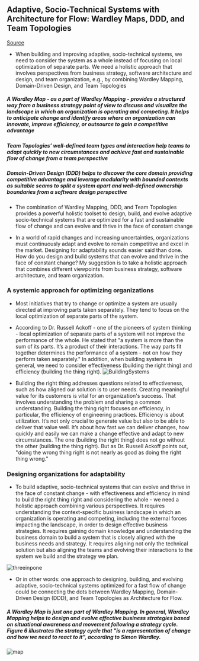 ## Adaptive, Socio-Technical Systems with Architecture for Flow: Wardley Maps, DDD, and Team Topologies
[Source](https://www.infoq.com/articles/adaptive-socio-technical-systems-flow/)

- When building and improving adaptive, socio-technical systems, we need to consider the system as a whole instead of focusing on local optimization of separate parts. We need a holistic approach that involves perspectives from business strategy, software architecture and design, and team organization, e.g., by combining Wardley Mapping, Domain-Driven Design, and Team Topologies
##### A Wardley Map - as a part of Wardley Mapping - provides a structured way from a business strategy point of view to discuss and visualize the landscape in which an organization is operating and competing. It helps to anticipate change and identify areas where an organization can innovate, improve efficiency, or outsource to gain a competitive advantage
##### Team Topologies’ well-defined team types and interaction help teams to adapt quickly to new circumstances and achieve fast and sustainable flow of change from a team perspective
##### Domain-Driven Design (DDD) helps to discover the core domain providing competitive advantage and leverage modularity with bounded contexts as suitable seams to split a system apart and well-defined ownership boundaries from a software design perspective
- The combination of Wardley Mapping, DDD, and Team Topologies provides a powerful holistic toolset to design, build, and evolve adaptive socio-technical systems that are optimized for a fast and sustainable flow of change and can evolve and thrive in the face of constant change  

- In a world of rapid changes and increasing uncertainties, organizations must continuously adapt and evolve to remain competitive and excel in the market. Designing for adaptability sounds easier said than done. How do you design and build systems that can evolve and thrive in the face of constant change? My suggestion is to take a holistic approach that combines different viewpoints from business strategy, software architecture, and team organization.

### A systemic approach for optimizing organizations
- Most initiatives that try to change or optimize a system are usually directed at improving parts taken separately. They tend to focus on the local optimization of separate parts of the system.

- According to Dr. Russell Ackoff - one of the pioneers of system thinking - local optimization of separate parts of a system will not improve the performance of the whole. He stated that "a system is more than the sum of its parts. It’s a product of their interactions. The way parts fit together determines the performance of a system - not on how they perform taken separately." In addition, when building systems in general, we need to consider effectiveness (building the right thing) and efficiency (building the thing right).
![BuildingSystems](https://imgopt.infoq.com/fit-in/1200x2400/filters:quality(80)/filters:no_upscale()/articles/adaptive-socio-technical-systems-flow/en/resources/40figure-1-1688720198596.jpg)

- Building the right thing addresses questions related to effectiveness, such as how aligned our solution is to user needs. Creating meaningful value for its customers is vital for an organization's success. That involves understanding the problem and sharing a common understanding. Building the thing right focuses on efficiency, in particular, the efficiency of engineering practices. Efficiency is about utilization. It’s not only crucial to generate value but also to be able to deliver that value well. It’s about how fast we can deliver changes, how quickly and easily we can make a change effective and adapt to new circumstances. The one (building the right thing) does not go without the other (building the thing right). But as Dr. Russell Ackoff points out, "doing the wrong thing right is not nearly as good as doing the right thing wrong."

### Designing organizations for adaptability
- To build adaptive, socio-technical systems that can evolve and thrive in the face of constant change - with effectiveness and efficiency in mind to build the right thing right and considering the whole -  we need a holistic approach combining various perspectives. It requires understanding the context-specific business landscape in which an organization is operating and competing, including the external forces impacting the landscape, in order to design effective business strategies. It requires gaining domain knowledge and understanding the business domain to build a system that is closely aligned with the business needs and strategy. It requires aligning not only the technical solution but also aligning the teams and evolving their interactions to the system we build and the strategy we plan.

![threeinpone](https://imgopt.infoq.com/fit-in/1200x2400/filters:quality(80)/filters:no_upscale()/articles/adaptive-socio-technical-systems-flow/en/resources/28figure-2-1688720198596.jpg)

- Or in other words: one approach to designing, building, and evolving adaptive, socio-technical systems optimized for a fast flow of change could be connecting the dots between Wardley Mapping, Domain-Driven Design (DDD), and Team Topologies as Architecture for Flow.

##### A Wardley Map is just one part of Wardley Mapping. In general, Wardley Mapping helps to design and evolve effective business strategies based on situational awareness and movement following a strategy cycle. Figure 6 illustrates the strategy cycle that "is a representation of change and how we need to react to it", according to Simon Wardley.
![map](https://imgopt.infoq.com/fit-in/1200x2400/filters:quality(80)/filters:no_upscale()/articles/adaptive-socio-technical-systems-flow/en/resources/9figure-6-1688720198596.jpg)

